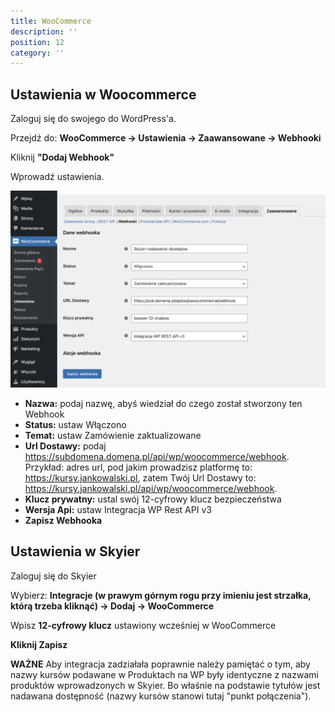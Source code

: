 ```yaml
---
title: WooCommerce
description: ''
position: 12
category: ''
---
```


## Ustawienia w Woocommerce

Zaloguj się do swojego do WordPress'a.

Przejdź do: **WooCommerce -> Ustawienia -> Zaawansowane -> Webhooki**

Kliknij **"Dodaj Webhook"**

Wprowadź ustawienia.

<img src="/img/screen-woocommerce.png" alt=""/>

* **Nazwa:** podaj nazwę, abyś wiedział do czego został stworzony ten Webhook
* **Status:** ustaw Włączono
* **Temat:** ustaw Zamówienie zaktualizowane
* **Url Dostawy:** podaj https://subdomena.domena.pl/api/wp/woocommerce/webhook. 
Przykład: adres url, pod jakim prowadzisz platformę to: https://kursy.jankowalski.pl, zatem Twój Url Dostawy to: https://kursy.jankowalski.pl/api/wp/woocommerce/webhook.
* **Klucz prywatny:** ustal swój 12-cyfrowy klucz bezpieczeństwa
* **Wersja Api:** ustaw Integracja WP Rest API v3
* **Zapisz Webhooka**

## Ustawienia w Skyier

Zaloguj się do Skyier

Wybierz: **Integracje (w prawym górnym rogu przy imieniu jest strzałka, którą trzeba kliknąć) -> Dodaj -> WooCommerce**

Wpisz **12-cyfrowy klucz** ustawiony wcześniej w WooCommerce

**Kliknij Zapisz**

**WAŻNE** Aby integracja zadziałała poprawnie należy pamiętać o tym, aby nazwy kursów podawane w Produktach na WP były identyczne z nazwami produktów wprowadzonych w Skyier. Bo właśnie na podstawie tytułów jest nadawana dostępność (nazwy kursów stanowi tutaj "punkt połączenia").